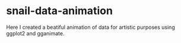 # snail-data-animation

Here I created a beatiful animation of data for artistic purposes using ggplot2 and gganimate.

